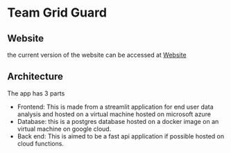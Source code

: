 # Team Grid Guard

## Website

the current version of the website can be accessed at [Website ](http://74.234.179.138:8501/)

## Architecture

The app has 3 parts

- Frontend: This is made from a streamlit application for end user data analysis and hosted on a virtual machine hosted on microsoft azure
- Database:  this is a postgres database hosted on a docker image on an virtual machine on google cloud.
- Back end:  This is aimed to be a fast api application if possible hosted on cloud functions.

